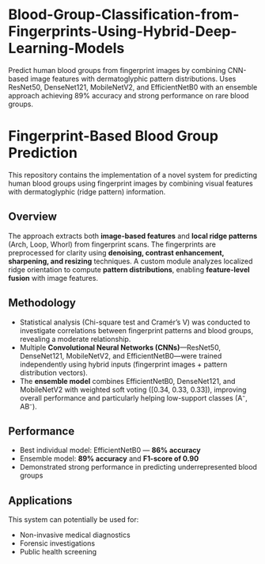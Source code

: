 # Blood-Group-Classification-from-Fingerprints-Using-Hybrid-Deep-Learning-Models
Predict human blood groups from fingerprint images by combining CNN-based image features with dermatoglyphic pattern distributions. Uses ResNet50, DenseNet121, MobileNetV2, and EfficientNetB0 with an ensemble approach achieving 89% accuracy and strong performance on rare blood groups.

# Fingerprint-Based Blood Group Prediction

This repository contains the implementation of a novel system for predicting human blood groups using fingerprint images by combining visual features with dermatoglyphic (ridge pattern) information.

## Overview

The approach extracts both **image-based features** and **local ridge patterns** (Arch, Loop, Whorl) from fingerprint scans. The fingerprints are preprocessed for clarity using **denoising, contrast enhancement, sharpening, and resizing** techniques. A custom module analyzes localized ridge orientation to compute **pattern distributions**, enabling **feature-level fusion** with image features.

## Methodology

* Statistical analysis (Chi-square test and Cramér’s V) was conducted to investigate correlations between fingerprint patterns and blood groups, revealing a moderate relationship.
* Multiple **Convolutional Neural Networks (CNNs)**—ResNet50, DenseNet121, MobileNetV2, and EfficientNetB0—were trained independently using hybrid inputs (fingerprint images + pattern distribution vectors).
* The **ensemble model** combines EfficientNetB0, DenseNet121, and MobileNetV2 with weighted soft voting (\[0.34, 0.33, 0.33]), improving overall performance and particularly helping low-support classes (A⁻, AB⁻).

## Performance

* Best individual model: EfficientNetB0 — **86% accuracy**
* Ensemble model: **89% accuracy** and **F1-score of 0.90**
* Demonstrated strong performance in predicting underrepresented blood groups

## Applications

This system can potentially be used for:

* Non-invasive medical diagnostics
* Forensic investigations
* Public health screening

